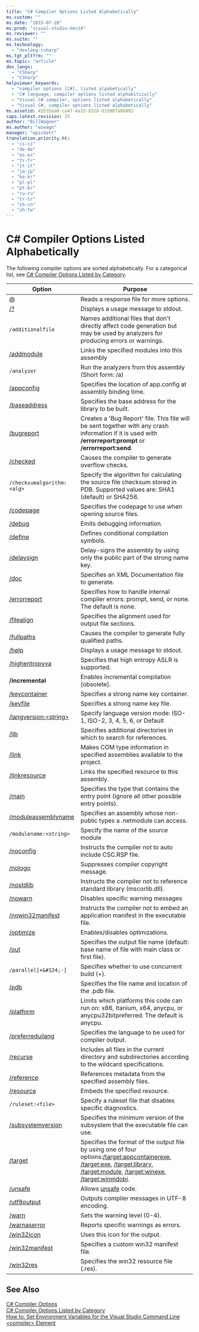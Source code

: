```yaml
---
title: "C# Compiler Options Listed Alphabetically"
ms.custom: ""
ms.date: "2015-07-20"
ms.prod: "visual-studio-dev14"
ms.reviewer: ""
ms.suite: ""
ms.technology: 
  - "devlang-csharp"
ms.tgt_pltfrm: ""
ms.topic: "article"
dev_langs: 
  - "CSharp"
  - "CSharp"
helpviewer_keywords: 
  - "compiler options [C#], listed alpabetically"
  - "C# language, compiler options listed alphabitically"
  - "Visual C# compiler, options listed alphabetically"
  - "Visual C#, compiler options listed alphabetically"
ms.assetid: 43535ea0-ca47-4a15-b528-615087a86092
caps.latest.revision: 25
author: "BillWagner"
ms.author: "wiwagn"
manager: "wpickett"
translation.priority.ht: 
  - "cs-cz"
  - "de-de"
  - "es-es"
  - "fr-fr"
  - "it-it"
  - "ja-jp"
  - "ko-kr"
  - "pl-pl"
  - "pt-br"
  - "ru-ru"
  - "tr-tr"
  - "zh-cn"
  - "zh-tw"
---
```

# C# Compiler Options Listed Alphabetically
The following compiler options are sorted alphabetically. For a categorical list, see [C# Compiler Options Listed by Category](../../../csharp\language-reference\compiler-options/csharp-compiler-options-listed-by-category.md).  
  
|Option|Purpose|  
|------------|-------------|  
|[@](../../../csharp\language-reference\compiler-options/response-file-compiler-option.md)|Reads a response file for more options.|  
|[/?](../../../csharp\language-reference\compiler-options/help-compiler-option.md)|Displays a usage message to stdout.|  
|`/additionalfile`|Names additional files that don't directly affect code generation but may be used by analyzers for producing errors or warnings.|  
|[/addmodule](../../../csharp\language-reference\compiler-options/addmodule-compiler-option.md)|Links the specified modules into this assembly|  
|`/analyzer`|Run the analyzers from this assembly (Short form: /a)|  
|[/appconfig](../../../csharp\language-reference\compiler-options/appconfig-compiler-option.md)|Specifies the location of app.config at assembly binding time.|  
|[/baseaddress](../../../csharp\language-reference\compiler-options/baseaddress-compiler-option.md)|Specifies the base address for the library to be built.|  
|[/bugreport](../../../csharp\language-reference\compiler-options/bugreport-compiler-option.md)|Creates a 'Bug Report' file. This file will be sent together with any crash information if it is used with **/errorreport:prompt** or **/errorreport:send**.|  
|[/checked](../../../csharp\language-reference\compiler-options/checked-compiler-option.md)|Causes the compiler to generate overflow checks.|  
|`/checksumalgorithm:<alg>`|Specify the algorithm for calculating the source file checksum stored in PDB.  Supported values are: SHA1 (default) or SHA256.|  
|[/codepage](../../../csharp\language-reference\compiler-options/codepage-compiler-option.md)|Specifies the codepage to use when opening source files.|  
|[/debug](../../../csharp\language-reference\compiler-options/debug-compiler-option.md)|Emits debugging information.|  
|[/define](../../../csharp\language-reference\compiler-options/define-compiler-option.md)|Defines conditional compilation symbols.|  
|[/delaysign](../../../csharp\language-reference\compiler-options/delaysign-compiler-option.md)|Delay-signs the assembly by using only the public part of the strong name key.|  
|[/doc](../../../csharp\language-reference\compiler-options/doc-compiler-option.md)|Specifies an XML Documentation file to generate.|  
|[/errorreport](../../../csharp\language-reference\compiler-options/errorreport-compiler-option.md)|Specifies how to handle internal compiler errors: prompt, send, or none. The default is none.|  
|[/filealign](../../../csharp\language-reference\compiler-options/filealign-compiler-option.md)|Specifies the alignment used for output file sections.|  
|[/fullpaths](../../../csharp\language-reference\compiler-options/fullpaths-compiler-option.md)|Causes the compiler to generate fully qualified paths.|  
|[/help](../../../csharp\language-reference\compiler-options/help-compiler-option.md)|Displays a usage message to stdout.|  
|[/highentropyva](../../../csharp\language-reference\compiler-options/highentropyva-compiler-option.md)|Specifies that high entropy ASLR is supported.|  
|**/incremental**|Enables incremental compilation [obsolete].|  
|[/keycontainer](../../../csharp\language-reference\compiler-options/keycontainer-compiler-option.md)|Specifies a strong name key container.|  
|[/keyfile](../../../csharp\language-reference\compiler-options/keyfile-compiler-option.md)|Specifies a strong name key file.|  
|[/langversion:\<string>](../../../csharp\language-reference\compiler-options/langversion-compiler-option.md)|Specify language version mode: ISO-1, ISO-2, 3, 4, 5, 6, or Default|  
|[/lib](../../../csharp\language-reference\compiler-options/lib-compiler-option.md)|Specifies additional directories in which to search for references.|  
|[/link](../../../csharp\language-reference\compiler-options/link-compiler-option.md)|Makes COM type information in specified assemblies available to the project.|  
|[/linkresource](../../../csharp\language-reference\compiler-options/linkresource-compiler-option.md)|Links the specified resource to this assembly.|  
|[/main](../../../csharp\language-reference\compiler-options/main-compiler-option.md)|Specifies the type that contains the entry point (ignore all other possible entry points).|  
|[/moduleassemblyname](../../../csharp\language-reference\compiler-options/moduleassemblyname-compiler-option.md)|Specifies an assembly whose non-public types a .netmodule can access.|  
|`/modulename:<string>`|Specify the name of the source module|  
|[/noconfig](../../../csharp\language-reference\compiler-options/noconfig-compiler-option.md)|Instructs the compiler not to auto include CSC.RSP file.|  
|[/nologo](../../../csharp\language-reference\compiler-options/nologo-compiler-option.md)|Suppresses compiler copyright message.|  
|[/nostdlib](../../../csharp\language-reference\compiler-options/nostdlib-compiler-option.md)|Instructs the compiler not to reference standard library (mscorlib.dll).|  
|[/nowarn](../../../csharp\language-reference\compiler-options/nowarn-compiler-option.md)|Disables specific warning messages|  
|[/nowin32manifest](../../../csharp\language-reference\compiler-options/nowin32manifest-compiler-option.md)|Instructs the compiler not to embed an application manifest in the executable file.|  
|[/optimize](../../../csharp\language-reference\compiler-options/optimize-compiler-option.md)|Enables/disables optimizations.|  
|[/out](../../../csharp\language-reference\compiler-options/out-compiler-option.md)|Specifies the output file name (default: base name of file with main class or first file).|  
|`/parallel[+&#124;-]`|Specifies whether to use concurrent build (+).|  
|[/pdb](../../../csharp\language-reference\compiler-options/pdb-compiler-option.md)|Specifies the file name and location of the .pdb file.|  
|[/platform](../../../csharp\language-reference\compiler-options/platform-compiler-option.md)|Limits which platforms this code can run on: x86, Itanium, x64, anycpu, or anycpu32bitpreferred. The default is anycpu.|  
|[/preferreduilang](../../../csharp\language-reference\compiler-options/preferreduilang-compiler-option.md)|Specifies the language to be used for compiler output.|  
|[/recurse](../../../csharp\language-reference\compiler-options/recurse-compiler-option.md)|Includes all files in the current directory and subdirectories according to the wildcard specifications.|  
|[/reference](../../../csharp\language-reference\compiler-options/reference-compiler-option.md)|References metadata from the specified assembly files.|  
|[/resource](../../../csharp\language-reference\compiler-options/resource-compiler-option.md)|Embeds the specified resource.|  
|`/ruleset:<file>`|Specify a ruleset file that disables specific diagnostics.|  
|[/subsystemversion](../../../csharp\language-reference\compiler-options/subsystemversion-compiler-option.md)|Specifies the minimum version of the subsystem that the executable file can use.|  
|[/target](../../../csharp\language-reference\compiler-options/target-compiler-option.md)|Specifies the format of the output file by using one of four options:[/target:appcontainerexe](../../../csharp\language-reference\compiler-options/target-appcontainerexe-compiler-option.md), [/target:exe](../../../csharp\language-reference\compiler-options/target-exe-compiler-option.md), [/target:library](../../../csharp\language-reference\compiler-options/target-library-compiler-option.md), [/target:module](../../../csharp\language-reference\compiler-options/target-module-compiler-option.md), [/target:winexe](../../../csharp\language-reference\compiler-options/target-winexe-compiler-option.md),  [/target:winmdobj](../../../csharp\language-reference\compiler-options/target-winmdobj-compiler-option.md).|  
|[/unsafe](../../../csharp\language-reference\compiler-options/unsafe-compiler-option.md)|Allows [unsafe](../../../csharp\language-reference\keywords/unsafe.md) code.|  
|[/utf8output](../../../csharp\language-reference\compiler-options/utf8output-compiler-option.md)|Outputs compiler messages in UTF-8 encoding.|  
|[/warn](../../../csharp\language-reference\compiler-options/warn-compiler-option.md)|Sets the warning level (0-4).|  
|[/warnaserror](../../../csharp\language-reference\compiler-options/warnaserror-compiler-option.md)|Reports specific warnings as errors.|  
|[/win32icon](../../../csharp\language-reference\compiler-options/win32icon-compiler-option.md)|Uses this icon for the output.|  
|[/win32manifest](../../../csharp\language-reference\compiler-options/win32manifest-compiler-option.md)|Specifies a custom win32 manifest file.|  
|[/win32res](../../../csharp\language-reference\compiler-options/win32res-compiler-option.md)|Specifies the win32 resource file (.res).|  
  
## See Also  
 [C# Compiler Options](../../../csharp\language-reference\compiler-options/csharp-compiler-options.md)   
 [C# Compiler Options Listed by Category](../../../csharp\language-reference\compiler-options/csharp-compiler-options-listed-by-category.md)   
 [How to: Set Environment Variables for the Visual Studio Command Line](../../../csharp\language-reference\compiler-options/how-to-set-environment-variables-for-the-visual-studio-command-line.md)   
 [\<compiler> Element](../Topic/%3Ccompiler%3E%20Element.md)